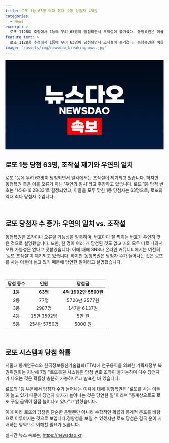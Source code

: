 ```yaml
---
title: 로또 1등 63명 역대 최다 수동 당첨자 4억원
categories:
  - News
excerpt: >
  로또 1128회 추첨에서 1등에 무려 63명이 당첨되면서 조작설이 불거졌다. 동행복권은 이를 우연의 일치라고 밝혔으며, 로또 구매자 증가로 당첨자 수가 늘어난 것은 당연한 현상이라고 설명했다. 이에 SNS 등에서는 여전히 조작설이 제기되고 있으나, 관련 기관 연구결과에 따르면 당첨 번호 조작은 불가능하며 다수 당첨자 발생은 충분히 가능하다고 밝혀졌다. 이날 추첨결과에 따르면 2등부터 5등까지 각각의 당첨자 수와 당첨금에 대한 내용도 함께 공개되었다.
feature_text: >
  로또 1128회 추첨에서 1등에 무려 63명이 당첨되면서 조작설이 불거졌다. 동행복권은 이를 우연의 일치라고 밝혔으며, 로또 구매자 증가로 당첨자 수가 늘어난 것은 당연한 현상이라고 설명했다. 이에 SNS 등에서는 여전히 조작설이 제기되고 있으나, 관련 기관 연구결과에 따르면 당첨 번호 조작은 불가능하며 다수 당첨자 발생은 충분히 가능하다고 밝혀졌다. 이날 추첨결과에 따르면 2등부터 5등까지 각각의 당첨자 수와 당첨금에 대한 내용도 함께 공개되었다.
image: '/assets/img/newsdao_breakingnews.jpg'
---
```


<p><img src="/assets/img/newsdao_breakingnews.jpg" alt="ranknews 속보" /></p>

<h2 data-ke-size="size26">로또 1등 당첨 63명, 조작설 제기와 우연의 일치</h2>

<p>로또 1등에 무려 63명이 당첨되면서 일각에서는 조작설이 제기되고 있습니다. 하지만 동행복권 측은 이를 오류가 아닌 '우연의 일치'라고 주장하고 있습니다. 로또 1등 당첨 번호는 '1·5·8·16·28·33'로 결정되었고, 이들을 모두 맞힌 1등 당첨자는 63명으로, 로또의 역대 최다 당첨자 수입니다.</p>

<p data-ke-size="size16">&nbsp;</p>

<h2 data-ke-size="size24">로또 당첨자 수 증가: 우연의 일치 vs. 조작설</h2>

<p>동행복권은 조작이나 오류일 가능성을 일축하며, 번호마다 잘 찍히는 번호가 우연히 맞은 것으로 설명했습니다. 또한, 한 명이 여러 개 당첨된 것도 없고 거의 모두 따로 나와서 오류 가능성은 없다고 덧붙였습니다. 이에 대해 SNS나 온라인 커뮤니티에서는 여전히 '로또 조작설'이 제기되고 있습니다. 하지만 동행복권은 당첨자 수가 늘어나는 것은 로또를 사는 이들이 늘고 있기 때문에 당연한 일이라고 설명했습니다.</p>

<p data-ke-size="size16">&nbsp;</p>

<table>
    <thead>
        <tr>
            <th style="text-align: center; height: 17px;"><b>당첨 등수</b></th>
            <th style="text-align: center; height: 17px;"><b>인원</b></th>
            <th style="text-align: center; height: 17px;"><b>당첨금</b></th>
        </tr>
    </thead>
    <tbody>
        <tr>
            <td style="text-align: center; height: 17px;"><b>1등</b></td>
            <td style="text-align: center; height: 17px;"><b>63명</b></td>
            <td style="text-align: center; height: 17px;"><b>4억 1992만 5560원</b></td>
        </tr>
        <tr>
            <td style="text-align: center; height: 17px;">2등</td>
            <td style="text-align: center; height: 17px;">77명</td>
            <td style="text-align: center; height: 17px;">5726만 2577원</td>
        </tr>
        <tr>
            <td style="text-align: center; height: 17px;">3등</td>
            <td style="text-align: center; height: 17px;">2987명</td>
            <td style="text-align: center; height: 17px;">147만 6137원</td>
        </tr>
        <tr>
            <td style="text-align: center; height: 17px;">4등</td>
            <td style="text-align: center; height: 17px;">15만 3592명</td>
            <td style="text-align: center; height: 17px;">5만 원</td>
        </tr>
        <tr>
            <td style="text-align: center; height: 17px;">5등</td>
            <td style="text-align: center; height: 17px;">254만 5750명</td>
            <td style="text-align: center; height: 17px;">5000 원</td>
        </tr>
    </tbody>
</table>

<p data-ke-size="size16">&nbsp;</p>

<h2 data-ke-size="size24">로또 시스템과 당첨 확률</h2>

<p>서울대 통계연구소와 한국정보통신기술협회(TTA)에 연구용역을 의뢰한 기획재정부 복권위원회는 지난해 7월 "로또복권 시스템은 당첨 번호 조작이 불가능하며 다수 당첨자가 나오는 것은 확률상 충분히 가능하다"고 발표한 바 있습니다.</p>

<p>로또의 1등 부문에서 당첨자 수가 늘어나는 이유에 대해 동행복권은 "로또를 사는 이들이 늘고 있기 때문에 당첨자 숫자가 늘어나는 것은 당연한 일"이라며 "통계상으로도 로또 구입 금액이 점점 늘어나고 있다"고 밝혔습니다.</p>

<p>이에 따라 로또의 당첨은 단순한 운빨뿐만 아니라 수학적인 확률과 통계적 분포를 바탕으로 이루어지는 것으로 보입니다.경향성을 보일 수 있겠지만 로또 당첨은 결국 운이 지배하는 영역으로 이해할 필요가 있습니다.</p>
실시간 뉴스 속보는, <a href="https://newsdao.kr" rel="dofollow">https://newsdao.kr</a>


